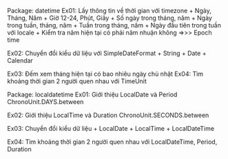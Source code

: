 Package: datetime
Ex01: Lấy thông tin về thời gian với timezone
	+ Ngày, Tháng, Năm
	+ Giờ 12-24, Phút, Giây
	+ Số ngày trong tháng, năm
	+ Ngày trong tuần, tháng, năm
	+ Tuần trong tháng, năm
	+ Ngày đầu tiên trong tuần với locale
	+ Kiểm tra năm hiện tại có phải năm nhuận không
=>>> Epoch time

Ex02: Chuyển đổi kiểu dữ liệu với SimpleDateFormat
    + String
	+ Date
	+ Calendar

Ex03: Đếm xem tháng hiện tại có bao nhiêu ngày chủ nhật
Ex04: Tìm khoảng thời gian 2 người quen nhau với TimeUnit

Package: localdatetime
Ex01: Giới thiệu LocalDate và Period
      ChronoUnit.DAYS.between 

Ex02: Giới thiệu LocalTime và Duration
      ChronoUnit.SECONDS.between
	  
Ex03: Chuyển đổi kiểu dữ liệu
    + LocalDate
	+ LocalTime
	+ LocalDateTime
	
Ex04: Tìm khoảng thời gian 2 người quen nhau với LocalDateTime, Period, Duration
	  